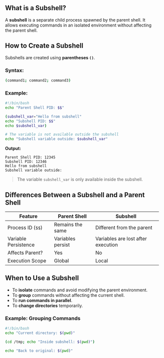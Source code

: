 ## What is a Subshell?

A **subshell** is a separate child process spawned by the parent shell. It allows executing commands in an isolated environment without affecting the parent shell.

## How to Create a Subshell

Subshells are created using **parentheses `()`**.

### Syntax:

```bash
(command1; command2; command3)
```

### Example:

```bash
#!/bin/bash
echo "Parent Shell PID: $$"

(subshell_var="Hello from subshell"
echo "Subshell PID: $$"
echo $subshell_var)

# The variable is not available outside the subshell
echo "Subshell variable outside: $subshell_var"
```

**Output:**

```
Parent Shell PID: 12345
Subshell PID: 12346
Hello from subshell
Subshell variable outside:
```

> The variable `subshell_var` is only available inside the subshell.

## Differences Between a Subshell and a Parent Shell

| Feature              | Parent Shell      | Subshell                           |
| -------------------- | ----------------- | ---------------------------------- |
| Process ID (`$$`)    | Remains the same  | Different from the parent          |
| Variable Persistence | Variables persist | Variables are lost after execution |
| Affects Parent?      | Yes               | No                                 |
| Execution Scope      | Global            | Local                              |

## When to Use a Subshell

- To **isolate** commands and avoid modifying the parent environment.
- To **group** commands without affecting the current shell.
- To **run commands in parallel**.
- To **change directories** temporarily.

### Example: Grouping Commands

```bash
#!/bin/bash
echo "Current directory: $(pwd)"

(cd /tmp; echo "Inside subshell: $(pwd)")

echo "Back to original: $(pwd)"
```
